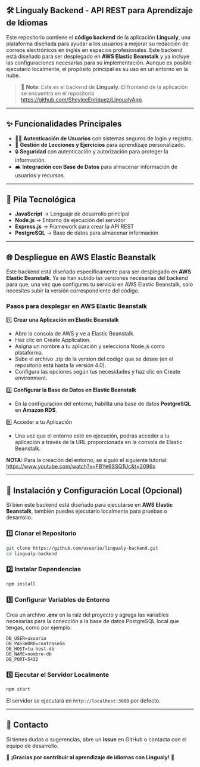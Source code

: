 ## 🛠 Lingualy Backend - API REST para Aprendizaje de Idiomas  

Este repositorio contiene el **código backend** de la aplicación **Lingualy**, una plataforma diseñada para ayudar a los usuarios a mejorar su redacción de correos electrónicos en inglés en espacios profesionales. Este backend está diseñado para ser desplegado en **AWS Elastic Beanstalk** y ya incluye las configuraciones necesarias para su implementación. Aunque es posible ejecutarlo localmente, el propósito principal es su uso en un entorno en la nube.  

> 📢 **Nota**: Este es el backend de **Lingualy**. El frontend de la aplicación se encuentra en el repositorio https://github.com/SheyleeEnriquez/LingualyApp.

---

## ✨ **Funcionalidades Principales**  

- 👨‍🏫 **Autenticación de Usuarios** con sistemas seguros de login y registro.  
- 📅 **Gestión de Lecciones y Ejercicios** para aprendizaje personalizado.  
- 🔒 **Seguridad** con autenticación y autorización para proteger la información.  
- 🛋️ **Integración con Base de Datos** para almacenar información de usuarios y recursos.  

---

## 🔧 **Pila Tecnológica**  

- **JavaScript** → Lenguaje de desarrollo principal  
- **Node.js** → Entorno de ejecución del servidor  
- **Express.js** → Framework para crear la API REST  
- **PostgreSQL** → Base de datos para almacenar información  

---

## 🌐 **Despliegue en AWS Elastic Beanstalk**  

Este backend está diseñado específicamente para ser desplegado en **AWS Elastic Beanstalk**. Ya se han subido las versiones necesarias del backend para que, una vez que configures tu servicio en AWS Elastic Beanstalk, solo necesites subir la versión correspondiente del código.  

### **Pasos para desplegar en AWS Elastic Beanstalk**  

1️⃣ **Crear una Aplicación en Elastic Beanstalk**  
   - Abre la consola de AWS y ve a Elastic Beanstalk.
   - Haz clic en Create Application.
   - Asigna un nombre a tu aplicación y selecciona Node.js como plataforma.
   - Sube el archivo .zip de la version del codigo que se desee (en el repositorio está hasta la versión 4.0).
   - Configura las opciones según tus necesidades y haz clic en Create environment. 

3️⃣ **Configurar la Base de Datos en Elastic Beanstalk**  
   - En la configuración del entorno, habilita una base de datos **PostgreSQL** en **Amazon RDS**.   

5️⃣ Acceder a tu Aplicación
   - Una vez que el entorno esté en ejecución, podrás acceder a tu aplicación a través de la URL proporcionada en la consola de Elastic Beanstalk.

**NOTA:** Para la creación del entorno, se siguió el siguiente tutorial: https://www.youtube.com/watch?v=FBYe6SSQ1Uc&t=2096s

---

## 🚀 **Instalación y Configuración Local (Opcional)**  

Si bien este backend está diseñado para ejecutarse en **AWS Elastic Beanstalk**, también puedes ejecutarlo localmente para pruebas o desarrollo.

### 1️⃣ **Clonar el Repositorio**  
```sh
git clone https://github.com/usuario/lingualy-backend.git
cd lingualy-backend
```

### 2️⃣ **Instalar Dependencias**  
```sh
npm install
```

### 3️⃣ **Configurar Variables de Entorno**  
Crea un archivo **.env** en la raíz del proyecto y agrega las variables necesarias para la conección a la base de datos PostgreSQL local que tengas, como por ejemplo:  
```env
DB_USER=usuario
DB_PASSWORD=contraseña
DB_HOST=tu-host-db
DB_NAME=nombre-db
DB_PORT=5432
```

### 5️⃣ **Ejecutar el Servidor Localmente**  
```sh
npm start
```

El servidor se ejecutará en `http://localhost:3000` por defecto.  

---


## 💌 **Contacto**  

Si tienes dudas o sugerencias, abre un **issue** en GitHub o contacta con el equipo de desarrollo.  

📌 **¡Gracias por contribuir al aprendizaje de idiomas con Lingualy!** 🚀  

